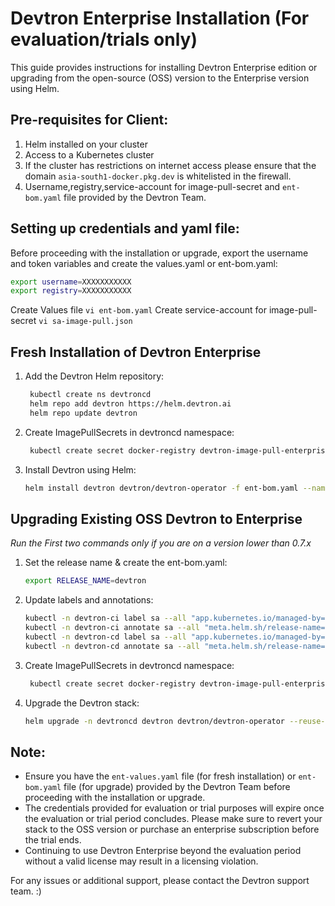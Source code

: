 # Devtron Enterprise Installation (For evaluation/trials only)

This guide provides instructions for installing Devtron Enterprise edition or upgrading from the open-source (OSS) version to the Enterprise version using Helm.

## Pre-requisites for Client:
1. Helm installed on your cluster
2. Access to a Kubernetes cluster
3. If the cluster has restrictions on internet access please ensure that the domain ```asia-south1-docker.pkg.dev``` is whitelisted in the firewall.
4. Username,registry,service-account for image-pull-secret and `ent-bom.yaml` file  provided by the Devtron Team.

## Setting up credentials and yaml file:

Before proceeding with the installation or upgrade, export the username and token variables and create the values.yaml or ent-bom.yaml:

```bash
export username=XXXXXXXXXXX
export registry=XXXXXXXXXXX
```

Create Values file
    ```
    vi ent-bom.yaml
    ```
Create service-account for image-pull-secret
    ```
    vi sa-image-pull.json
    ```
## Fresh Installation of Devtron Enterprise

1. Add the Devtron Helm repository:
   ```bash
    kubectl create ns devtroncd
    helm repo add devtron https://helm.devtron.ai
    helm repo update devtron
   ```
   
2. Create ImagePullSecrets in devtroncd namespace:
   ```bash
    kubectl create secret docker-registry devtron-image-pull-enterprise --namespace devtroncd --docker-server=$registry --docker-username=$username --docker-password="$(cat sa-image-pull.json)"
   ```

3. Install Devtron using Helm:
   ```bash
   helm install devtron devtron/devtron-operator -f ent-bom.yaml --namespace devtroncd --set installer.modules={cicd} --set argo-cd.enabled=true --set security.enabled=true  --set notifier.enabled=true  --set security.trivy.enabled=true --set monitoring.grafana.enabled=true --set components.dashboard.registry=$registry --set components.devtron.registry=$registry --set components.kubelink.registry=$registry --set components.gitsensor.registry=$registry --set security.imageScanner.registry=$registry --set devtronEnterprise.casbin.registry=$registry --set devtronEnterprise.scoop.registry=$registry
   ```

## Upgrading Existing OSS Devtron to Enterprise

*Run the First two commands only if you are on a version lower than 0.7.x*

1. Set the release name & create the ent-bom.yaml:
   ```bash
   export RELEASE_NAME=devtron
   ```

2. Update labels and annotations:
   ```bash
   kubectl -n devtron-ci label sa --all "app.kubernetes.io/managed-by=Helm" --overwrite
   kubectl -n devtron-ci annotate sa --all "meta.helm.sh/release-name=$RELEASE_NAME" "meta.helm.sh/release-namespace=devtroncd" --overwrite
   kubectl -n devtron-cd label sa --all "app.kubernetes.io/managed-by=Helm" --overwrite
   kubectl -n devtron-cd annotate sa --all "meta.helm.sh/release-name=$RELEASE_NAME" "meta.helm.sh/release-namespace=devtroncd" --overwrite
   ```

3. Create ImagePullSecrets in devtroncd namespace:
   ```bash
    kubectl create secret docker-registry devtron-image-pull-enterprise --namespace devtroncd --docker-server=$registry --docker-username=$username --docker-password="$(cat sa-image-pull.json)"
   ```

4. Upgrade the Devtron stack:
   ```bash
   helm upgrade -n devtroncd devtron devtron/devtron-operator --reuse-values -f ent-bom.yaml --set components.dashboard.registry=$registry --set components.devtron.registry=$registry --set components.kubelink.registry=$registry --set components.gitsensor.registry=$registry --set security.imageScanner.registry=$registry --set devtronEnterprise.casbin.registry=$registry --set devtronEnterprise.scoop.registry=$registry
   ```

## Note:
- Ensure you have the `ent-values.yaml` file (for fresh installation) or `ent-bom.yaml` file (for upgrade) provided by the Devtron Team before proceeding with the installation or upgrade.
- The credentials provided for evaluation or trial purposes will expire once the evaluation or trial period concludes. Please make sure to revert your stack to the OSS version or purchase an enterprise subscription before the trial ends.
- Continuing to use Devtron Enterprise beyond the evaluation period without a valid license may result in a licensing violation.

For any issues or additional support, please contact the Devtron support team. :)
